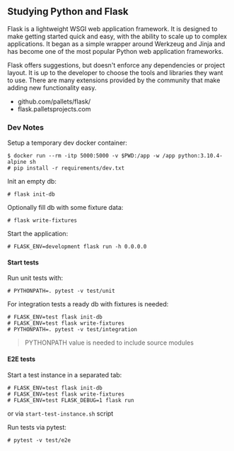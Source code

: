 ## Studying Python and Flask

Flask is a lightweight WSGI web application framework. It is designed to make getting started quick and easy, with the ability to scale up to complex applications. It began as a simple wrapper around Werkzeug and Jinja and has become one of the most popular Python web application frameworks.

Flask offers suggestions, but doesn't enforce any dependencies or project layout. It is up to the developer to choose the tools and libraries they want to use. There are many extensions provided by the community that make adding new functionality easy.

- github.com/pallets/flask/
- flask.palletsprojects.com

### Dev Notes

Setup a temporary dev docker container:

```console
$ docker run --rm -itp 5000:5000 -v $PWD:/app -w /app python:3.10.4-alpine sh
# pip install -r requirements/dev.txt
```

Init an empty db:

```console
# flask init-db
```

Optionally fill db with some fixture data:

```console
# flask write-fixtures
```

Start the application:
```console
# FLASK_ENV=development flask run -h 0.0.0.0
```

#### Start tests

Run unit tests with:

```console
# PYTHONPATH=. pytest -v test/unit
```

For integration tests a ready db with fixtures is needed:
```
# FLASK_ENV=test flask init-db
# FLASK_ENV=test flask write-fixtures
# PYTHONPATH=. pytest -v test/integration
```

> PYTHONPATH value is needed to include source modules

#### E2E tests

Start a test instance in a separated tab:

```console
# FLASK_ENV=test flask init-db
# FLASK_ENV=test flask write-fixtures
# FLASK_ENV=test FLASK_DEBUG=1 flask run
```

or via `start-test-instance.sh` script

Run tests via pytest:

```console
# pytest -v test/e2e
```
